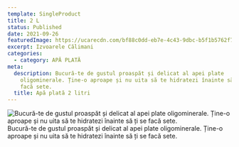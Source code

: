 ```yaml
---
template: SingleProduct
title: 2 L
status: Published
date: 2021-09-26
featuredImage: https://ucarecdn.com/bf88c0dd-eb7e-4c43-9dbc-b5f1b5762f7a/
excerpt: Izvoarele Călimani
categories:
  - category: APĂ PLATĂ
meta:
  description: Bucură-te de gustul proaspăt și delicat al apei plate
    oligominerale. Ține-o aproape și nu uita să te hidratezi înainte să ți se
    facă sete.
  title: Apă plată 2 litri
---
```

![Bucură-te de gustul proaspăt și delicat al apei plate oligominerale. Ține-o aproape și nu uita să te hidratezi înainte să ți se facă sete.](https://ucarecdn.com/00d4e51f-20b3-496d-86d6-bccba7e65760/ "Bucură-te de gustul proaspăt și delicat al apei plate oligominerale. Ține-o aproape și nu uita să te hidratezi înainte să ți se facă sete.")
Bucură-te de gustul proaspăt și delicat al apei plate oligominerale. Ține-o aproape și nu uita să te hidratezi înainte să ți se facă sete.